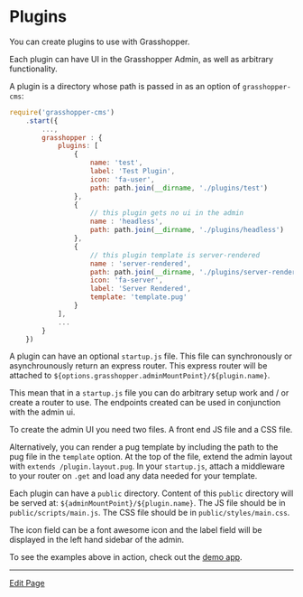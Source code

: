 # Plugins

You can create plugins to use with Grasshopper.

Each plugin can have UI in the Grasshopper Admin, as well as arbitrary functionality.

A plugin is a directory whose path is passed in as an option of `grasshopper-cms`:

```javascript
require('grasshopper-cms')
    .start({
        ...,
        grasshopper : {
            plugins: [
                {
                    name: 'test',
                    label: 'Test Plugin',
                    icon: 'fa-user',
                    path: path.join(__dirname, './plugins/test')
                },
                {
                    // this plugin gets no ui in the admin
                    name : 'headless',
                    path: path.join(__dirname, './plugins/headless')
                },
                {
                    // this plugin template is server-rendered
                    name : 'server-rendered',
                    path: path.join(__dirname, './plugins/server-rendered'),
                    icon: 'fa-server',
                    label: 'Server Rendered',
                    template: 'template.pug'
                }
            ],
            ...
        }
    })
```

A plugin can have an optional `startup.js` file. This file can synchronously or asynchrounously
return an express router. This express router will be attached to `${options.grasshopper.adminMountPoint}/${plugin.name}`.

This mean that in a `startup.js` file you can do arbitrary setup work and / or create a router to use.
The endpoints created can be used in conjunction with the admin ui.

To create the admin UI you need two files. A front end JS file and a CSS file.

Alternatively, you can render a pug template by including the path to the pug file in the `template` option. At the top of the file, extend the admin layout with `extends /plugin.layout.pug`. In your `startup.js`, attach a middleware to your router on `.get` and load any data needed for your template.

Each plugin can have a `public` directory. Content of this `public` directory will be served at:
`${adminMountPoint}/${plugin.name}`. The JS file should be in `public/scripts/main.js`. The CSS file should be in
`public/styles/main.css`.

The icon field can be a font awesome icon and the label field will be displayed in the left hand sidebar of the admin.

To see the examples above in action, check out the [demo app](https://github.com/grasshopper-cms/grasshopper-demo/tree/master/plugins).

--- 

[Edit Page](https://github.com/grasshopper-cms/grasshopper-docs/blob/master/user-guide/docs/concepts/plugins.md)
